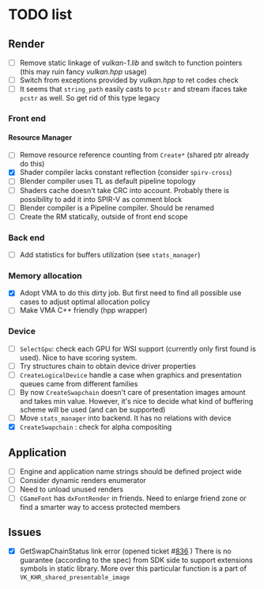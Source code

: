 # TODO list

## Render

- [ ] Remove static linkage of *vulkan-1.lib* and switch to function pointers (this may ruin fancy *vulkan.hpp* usage)
- [ ] Switch from exceptions provided by *vulkan.hpp* to ret codes check
- [ ] It seems that `string_path` easily casts to `pcstr` and stream ifaces take `pcstr` as well. So get rid of this type legacy

### Front end

#### Resource Manager

- [ ] Remove resource reference counting from `Create*` (shared ptr already do this)
- [x] Shader compiler lacks constant reflection (consider `spirv-cross`)
- [ ] Blender compiler uses TL as default pipeline topology
- [ ] Shaders cache doesn't take CRC into account. Probably there is possibility to add it into SPIR-V as comment block
- [ ] Blender compiler is a Pipeline compiler. Should be renamed
- [ ] Create the RM statically, outside of front end scope

### Back end

- [ ] Add statistics for buffers utilization (see ``stats_manager``)

### Memory allocation

- [x] Adopt VMA to do this dirty job. But first need to find all possible use cases to adjust optimal allocation policy
- [ ] Make VMA C++ friendly (hpp wrapper)

### Device

- [ ] ``SelectGpu``: check each GPU for WSI support (currently only first found is used). Nice to have scoring system.
- [ ] Try structures chain to obtain device driver properties
- [ ] ``CreateLogicalDevice`` handle a case when graphics and presentation queues came from different families
- [ ] By now ``CreateSwapchain`` doesn't care of presentation images amount and takes min value. However, it's nice to decide what kind of buffering scheme will be used (and can be supported)
- [ ] Move ``stats_manager`` into backend. It has no relations with device
- [x] ``CreateSwapchain`` : check for alpha compositing

## Application

- [ ] Engine and application name strings should be defined project wide
- [ ] Consider dynamic renders enumerator
- [ ] Need to unload unused renders
- [ ] `CGameFont` has `dxFontRender` in friends. Need to enlarge friend zone or find a smarter way to access protected members

## Issues

- [x] GetSwapChainStatus link error (opened ticket #[836](https://vulkan.lunarg.com/issue/view/5c53595f6631513491ccd8f3) )
  There is no guarantee (according to the spec) from SDK side to support extensions symbols in static library. More over this particular function is a part of `VK_KHR_shared_presentable_image`
